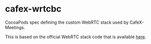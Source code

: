 # cafex-wrtcbc

CocoaPods spec defining the custom WebRTC stack used by CafeX-Meetings.

This is based on the official WebRTC stack code that is available [here](https://webrtc.org/native-code/ios/).
